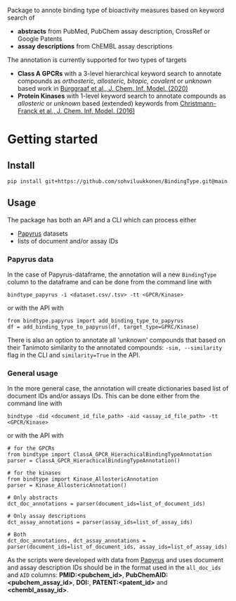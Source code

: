 
Package to annote binding type of bioactivity measures based on keyword search of
- __abstracts__ from PubMed, PubChem assay description, CrossRef or Google Patents
- __assay descriptions__ from ChEMBL assay descriptions

The annotation is currently supported for two types of targets
- __Class A GPCRs__ with a 3-level hierarchical keyword search to annotate compounds as _orthosteric, allosteric, bitopic, covalent_ or  _unknown_ based work in [Burggraaf et al., J. Chem. Inf. Model. (2020)](https://doi.org/10.1021/acs.jcim.0c00695)
- __Protein Kinases__ with 1-level keyword search to annotate compounds as _allosteric_ or _unknown_ based (extended) keywords from [Christmann-Franck et al., J. Chem. Inf. Model. (2016)](https://doi.org/10.1021/acs.jcim.6b00122)

# Getting started

## Install

    pip install git+https://github.com/sohviluukkonen/BindingType.git@main

## Usage

The package has both an API and a CLI which can process either
- [Papyrus](https://github.com/OlivierBeq/Papyrus-scripts) datasets
- lists of document and/or assay IDs

### Papyrus data

In the case of Papyrus-dataframe, the annotation will a new `BindingType` column to the dataframe and can be done from the command line with
```
bindtype_papyrus -i <dataset.csv/.tsv> -tt <GPCR/Kinase>
```
or with the API with
```
from bindtype.papyrus import add_binding_type_to_papyrus
df = add_binding_type_to_papyrus(df, target_type=GPRC/Kinase)
```

There is also an option to annotate all 'unknown' compounds that based on their Tanimoto similarity to the annotated compounds: `-sim, --similarity` flag in the CLI and `similarity=True` in the API.

### General usage

In the more general case, the annotation will create dictionaries based list of document IDs and/or assays IDs. This can be done either from the command line with
```
bindtype -did <document_id_file_path> -aid <assay_id_file_path> -tt <GPCR/Kinase>
```
or with the API with 
```
# for the GPCRs
from bindtype import ClassA_GPCR_HierachicalBindingTypeAnnotation
parser = ClassA_GPCR_HierachicalBindingTypeAnnotation()

# for the kinases
from bindtype import Kinase_AllostericAnnotation
parser = Kinase_AllostericAnnotation()

# Only abstracts
dct_doc_annotations = parser(document_ids=list_of_document_ids)

# Only assay descriptions
dct_assay_annotations = parser(assay_ids=list_of_assay_ids)

# Both
dct_doc_annotations, dct_assay_annotations = parser(document_ids=list_of_document_ids, assay_ids=list_of_assay_ids)
```

As the scripts were developed with data from [Papyrus](https://github.com/OlivierBeq/Papyrus-scripts) and uses document and assay description IDs should be in the format used in the `all_doc_ids` and `AID` columns: __PMID:<pubchem_id>__, __PubChemAID:<pubchem_assay_id>__, __DOI:<doi>__, __PATENT:<patent_id>__ and __<chembl_assay_id>__.
